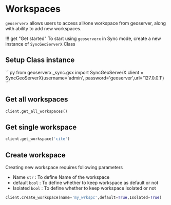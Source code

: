 # Workspaces 

`geoserverx` allows users to access all/one workspace from geoserver, along with ability to add new workspaces. 

!!! get "Get started"
    To start using `geoserverx` in Sync mode, create a new instance of `SyncGeoServerX` Class


## Setup Class instance

<div class="termy">
```py
from geoserverx._sync.gsx import SyncGeoServerX
client = SyncGeoServerX(username='admin', password='geoserver',url='127.0.0.1')
```
</div>


## Get all workspaces

```py
client.get_all_workspaces()
```


## Get single workspace

```py
client.get_workspace('cite')
```

## Create workspace

Creating new workspace requires following parameters

* Name `str` : To define Name of the workspace
* default `bool` : To define whether to keep workspace as default or not
* Isolated `bool` : To define whether to keep workspace Isolated or not

```py
client.create_workspace(name='my_wrkspc',default=True,Isolated=True)
```
